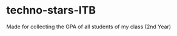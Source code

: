 techno-stars-ITB
================

Made for collecting the GPA of all students of my class (2nd Year)
